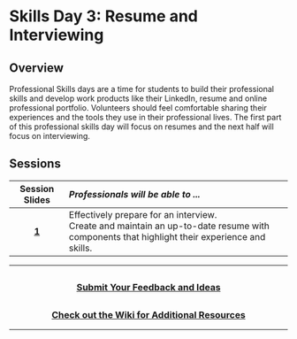 # Skills Day 3: Resume and Interviewing

## Overview

Professional Skills days are a time for students to build their professional skills and develop work products like their LinkedIn, resume and online professional portfolio. Volunteers should feel comfortable sharing their experiences and the tools they use in their professional lives. The first part of this professional skills day will focus on resumes and the next half will focus on interviewing.

## Sessions

|                                                       Session Slides                                                       | _Professionals will be able to ..._                                                                                                           |
| :------------------------------------------------------------------------------------------------------------------------: | :-------------------------------------------------------------------------------------------------------------------------------------------- |
| [**1**](https://docs.google.com/presentation/d/1caq7ZivpL8F-ufvaD_R5O9v_AuenAxaPI57tJutOu3E/edit#slide=id.g8a202dd44c_0_0) | Effectively prepare for an interview.<br>Create and maintain an up-to-date resume with components that highlight their experience and skills. |

---

## <h3 align="center"><a href="https://forms.gle/vyAD1HFwXHZMRXrr9">Submit Your Feedback and Ideas</a></h3>

## <h3 align="center"><a href="https://github.com/itscodenation/curriculum-20-21/wiki">Check out the Wiki for Additional Resources</a></h3>

---
